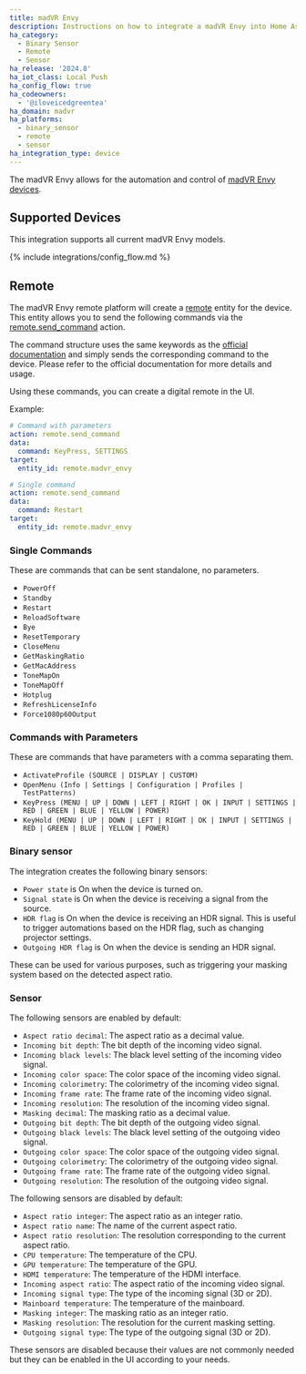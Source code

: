 ```yaml
---
title: madVR Envy
description: Instructions on how to integrate a madVR Envy into Home Assistant.
ha_category:
  - Binary Sensor
  - Remote
  - Sensor
ha_release: '2024.8'
ha_iot_class: Local Push
ha_config_flow: true
ha_codeowners:
  - '@iloveicedgreentea'
ha_domain: madvr
ha_platforms:
  - binary_sensor
  - remote
  - sensor
ha_integration_type: device
---
```


The madVR Envy allows for the automation and control of [madVR Envy devices](https://madvrenvy.com).

## Supported Devices

This integration supports all current madVR Envy models.

{% include integrations/config_flow.md %}

## Remote

The madVR Envy remote platform will create a [remote](/integrations/remote/) entity for the device. This entity allows you to send the following commands via the [remote.send_command](/integrations/remote/) action.

The command structure uses the same keywords as the [official documentation](https://madvrenvy.com/wp-content/uploads/EnvyIpControl.pdf?r=113a) and simply sends the corresponding command to the device. Please refer to the official documentation for more details and usage.

Using these commands, you can create a digital remote in the UI.

Example:

```yaml
# Command with parameters
action: remote.send_command
data:
  command: KeyPress, SETTINGS
target:
  entity_id: remote.madvr_envy
```

```yaml
# Single command
action: remote.send_command
data:
  command: Restart
target:
  entity_id: remote.madvr_envy
```

### Single Commands

These are commands that can be sent standalone, no parameters.

- `PowerOff`
- `Standby`
- `Restart`
- `ReloadSoftware`
- `Bye`
- `ResetTemporary`
- `CloseMenu`
- `GetMaskingRatio`
- `GetMacAddress`
- `ToneMapOn`
- `ToneMapOff`
- `Hotplug`
- `RefreshLicenseInfo`
- `Force1080p60Output`

### Commands with Parameters

These are commands that have parameters with a comma separating them.

- `ActivateProfile (SOURCE | DISPLAY | CUSTOM)`
- `OpenMenu (Info | Settings | Configuration | Profiles | TestPatterns)`
- `KeyPress (MENU | UP | DOWN | LEFT | RIGHT | OK | INPUT | SETTINGS | RED | GREEN | BLUE | YELLOW | POWER)`
- `KeyHold (MENU | UP | DOWN | LEFT | RIGHT | OK | INPUT | SETTINGS | RED | GREEN | BLUE | YELLOW | POWER)`

### Binary sensor

The integration creates the following binary sensors:

- `Power state` is On when the device is turned on.
- `Signal state` is On when the device is receiving a signal from the source.
- `HDR flag` is On when the device is receiving an HDR signal. This is useful to trigger automations based on the HDR flag, such as changing projector settings.
- `Outgoing HDR flag` is On when the device is sending an HDR signal.

These can be used for various purposes, such as triggering your masking system based on the detected aspect ratio.

### Sensor

The following sensors are enabled by default:

- `Aspect ratio decimal`: The aspect ratio as a decimal value.
- `Incoming bit depth`: The bit depth of the incoming video signal.
- `Incoming black levels`: The black level setting of the incoming video signal.
- `Incoming color space`: The color space of the incoming video signal.
- `Incoming colorimetry`: The colorimetry of the incoming video signal.
- `Incoming frame rate`: The frame rate of the incoming video signal.
- `Incoming resolution`: The resolution of the incoming video signal.
- `Masking decimal`: The masking ratio as a decimal value.
- `Outgoing bit depth`: The bit depth of the outgoing video signal.
- `Outgoing black levels`: The black level setting of the outgoing video signal.
- `Outgoing color space`: The color space of the outgoing video signal.
- `Outgoing colorimetry`: The colorimetry of the outgoing video signal.
- `Outgoing frame rate`: The frame rate of the outgoing video signal.
- `Outgoing resolution`: The resolution of the outgoing video signal.

The following sensors are disabled by default:

- `Aspect ratio integer`: The aspect ratio as an integer ratio.
- `Aspect ratio name`: The name of the current aspect ratio.
- `Aspect ratio resolution`: The resolution corresponding to the current aspect ratio.
- `CPU temperature`: The temperature of the CPU.
- `GPU temperature`: The temperature of the GPU.
- `HDMI temperature`: The temperature of the HDMI interface.
- `Incoming aspect ratio`: The aspect ratio of the incoming video signal.
- `Incoming signal type`: The type of the incoming signal (3D or 2D).
- `Mainboard temperature`: The temperature of the mainboard.
- `Masking integer`: The masking ratio as an integer ratio.
- `Masking resolution`: The resolution for the current masking setting.
- `Outgoing signal type`: The type of the outgoing signal (3D or 2D).

These sensors are disabled because their values are not commonly needed but they can be enabled in the UI according to your needs.
